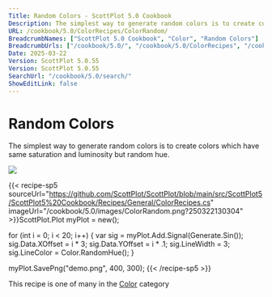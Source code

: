 ```yaml
---
Title: Random Colors - ScottPlot 5.0 Cookbook
Description: The simplest way to generate random colors is to create colors which have same saturation and luminosity but random hue.
URL: /cookbook/5.0/ColorRecipes/ColorRandom/
BreadcrumbNames: ["ScottPlot 5.0 Cookbook", "Color", "Random Colors"]
BreadcrumbUrls: ["/cookbook/5.0/", "/cookbook/5.0/ColorRecipes", "/cookbook/5.0/ColorRecipes/ColorRandom"]
Date: 2025-03-22
Version: ScottPlot 5.0.55
Version: ScottPlot 5.0.55
SearchUrl: "/cookbook/5.0/search/"
ShowEditLink: false
---
```



<div class='d-flex align-items-center mt-5'>
<h1 class='me-2 text-dark my-0 border-0'>Random Colors</h1>
</div>

The simplest way to generate random colors is to create colors which have same saturation and luminosity but random hue.

[![](/cookbook/5.0/images/ColorRandom.png?250322130304)](/cookbook/5.0/images/ColorRandom.png?250322130304)

{{< recipe-sp5 sourceUrl="https://github.com/ScottPlot/ScottPlot/blob/main/src/ScottPlot5/ScottPlot5%20Cookbook/Recipes/General/ColorRecipes.cs" imageUrl="/cookbook/5.0/images/ColorRandom.png?250322130304" >}}ScottPlot.Plot myPlot = new();

for (int i = 0; i &lt; 20; i++)
{
    var sig = myPlot.Add.Signal(Generate.Sin());
    sig.Data.XOffset = i * 3;
    sig.Data.YOffset = i * .1;
    sig.LineWidth = 3;
    sig.LineColor = Color.RandomHue();
}

myPlot.SavePng("demo.png", 400, 300);
{{< /recipe-sp5 >}}

<div class='my-5 text-center'>This recipe is one of many in the <a href='/cookbook/5.0/ColorRecipes'>Color</a> category</div>



